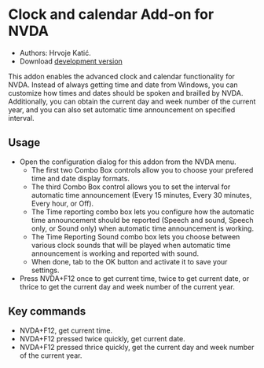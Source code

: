 # Clock and calendar Add-on for NVDA #

* Authors: Hrvoje Katić.
* Download [development version](https://github.com/nvdaaddons/clock/releases/download/v1.0-alpha3/clock-1.0dev.nvda-addon)

This addon enables the advanced clock and calendar functionality for NVDA. Instead of always getting time and date from Windows, you can customize how times and dates should be spoken and brailled by NVDA. Additionally, you can obtain the current day and week number of the current year, and you can also set automatic time announcement on specified interval.

## Usage

*	Open the configuration dialog for this addon from the NVDA menu.
	*	The first two Combo Box controls allow you to choose your prefered time and date display formats.
	*	The third Combo Box control allows you to set the interval for automatic time announcement (Every 15 minutes, Every 30 minutes, Every hour, or Off).
	*	The Time reporting combo box lets you configure how the automatic time announcement should be reported (Speech and sound, Speech only, or Sound only) when automatic time announcement is working.
	*	The Time Reporting Sound combo box lets you choose between various clock sounds that will be played when automatic time announcement is working and reported with sound.
	*	When done, tab to the OK button and activate it to save your settings.
*	Press NVDA+F12 once to get current time, twice to get current date, or thrice to get the current day and week number of the current year.

## Key commands

- NVDA+F12, get current time.
- NVDA+F12 pressed twice quickly, get current date.
- NVDA+F12 pressed thrice quickly, get the current day and week number of the current year.

